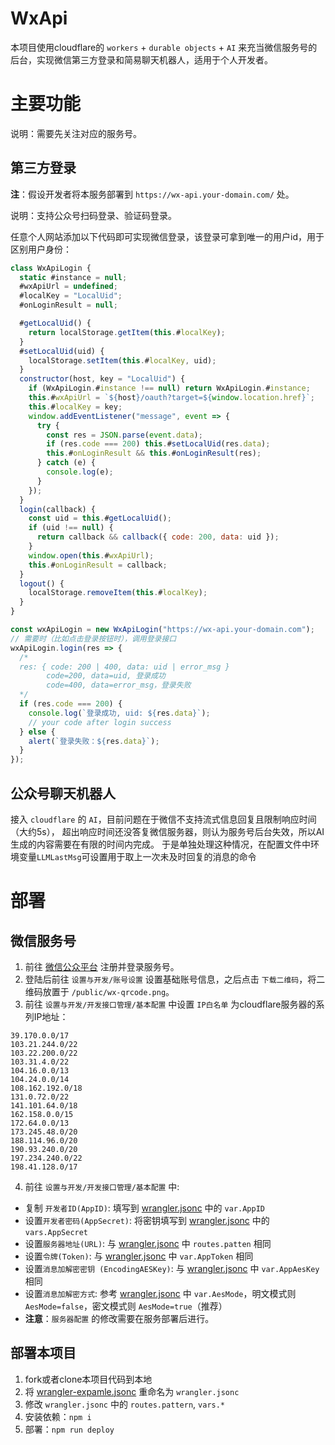 # WxApi

本项目使用cloudflare的 `workers` + `durable objects` + `AI` 来充当微信服务号的后台，实现微信第三方登录和简易聊天机器人，适用于个人开发者。

# 主要功能

说明：需要先关注对应的服务号。

## 第三方登录

**注**：假设开发者将本服务部署到 `https://wx-api.your-domain.com/` 处。

说明：支持公众号扫码登录、验证码登录。

任意个人网站添加以下代码即可实现微信登录，该登录可拿到唯一的用户id，用于区别用户身份：
```js
class WxApiLogin {
  static #instance = null;
  #wxApiUrl = undefined;
  #localKey = "LocalUid";
  #onLoginResult = null;

  #getLocalUid() {
    return localStorage.getItem(this.#localKey);
  }
  #setLocalUid(uid) {
    localStorage.setItem(this.#localKey, uid);
  }
  constructor(host, key = "LocalUid") {
    if (WxApiLogin.#instance !== null) return WxApiLogin.#instance;
    this.#wxApiUrl = `${host}/oauth?target=${window.location.href}`;
    this.#localKey = key;
    window.addEventListener("message", event => {
      try {
        const res = JSON.parse(event.data);
        if (res.code === 200) this.#setLocalUid(res.data);
        this.#onLoginResult && this.#onLoginResult(res);
      } catch (e) {
        console.log(e);
      }
    });
  }
  login(callback) {
    const uid = this.#getLocalUid();
    if (uid !== null) {
      return callback && callback({ code: 200, data: uid });
    }
    window.open(this.#wxApiUrl);
    this.#onLoginResult = callback;
  }
  logout() {
    localStorage.removeItem(this.#localKey);
  }
}

const wxApiLogin = new WxApiLogin("https://wx-api.your-domain.com");
// 需要时（比如点击登录按钮时），调用登录接口
wxApiLogin.login(res => {
  /*
  res: { code: 200 | 400, data: uid | error_msg }
        code=200, data=uid, 登录成功
        code=400, data=error_msg，登录失败
  */
  if (res.code === 200) {
    console.log(`登录成功, uid: ${res.data}`);
    // your code after login success
  } else {
    alert(`登录失败：${res.data}`);
  }
});
```


## 公众号聊天机器人

接入 `cloudflare` 的 `AI`，目前问题在于微信不支持流式信息回复且限制响应时间（大约5s），
超出响应时间还没答复微信服务器，则认为服务号后台失效，所以AI生成的内容需要在有限的时间内完成。
于是单独处理这种情况，在配置文件中环境变量`LLMLastMsg`可设置用于取上一次未及时回复的消息的命令


# 部署

## 微信服务号

1. 前往 [微信公众平台](https://mp.weixin.qq.com/) 注册并登录服务号。
2. 登陆后前往 `设置与开发/账号设置` 设置基础账号信息，之后点击 `下载二维码`，将二维码放置于 `/public/wx-qrcode.png`。
3. 前往 `设置与开发/开发接口管理/基本配置` 中设置 `IP白名单` 为cloudflare服务器的系列IP地址：
  ```text
  39.170.0.0/17
  103.21.244.0/22
  103.22.200.0/22
  103.31.4.0/22
  104.16.0.0/13
  104.24.0.0/14
  108.162.192.0/18
  131.0.72.0/22
  141.101.64.0/18
  162.158.0.0/15
  172.64.0.0/13
  173.245.48.0/20
  188.114.96.0/20
  190.93.240.0/20
  197.234.240.0/22
  198.41.128.0/17
  ```
4. 前往 `设置与开发/开发接口管理/基本配置` 中:
  + 复制 `开发者ID(AppID)`: 填写到 [wrangler.jsonc](wrangler-expamle.jsonc) 中的 `var.AppID`
  + 设置`开发者密码(AppSecret)`: 将密钥填写到 [wrangler.jsonc](wrangler-expamle.jsonc) 中的 `vars.AppSecret`
  + 设置`服务器地址(URL)`: 与 [wrangler.jsonc](wrangler-expamle.jsonc) 中 `routes.patten` 相同
  + 设置`令牌(Token)`: 与 [wrangler.jsonc](wrangler-expamle.jsonc) 中 `var.AppToken` 相同
  + 设置`消息加解密密钥 (EncodingAESKey)`: 与 [wrangler.jsonc](wrangler-expamle.jsonc) 中 `var.AppAesKey` 相同
  + 设置`消息加解密方式`: 参考 [wrangler.jsonc](wrangler-expamle.jsonc) 中 `var.AesMode`，明文模式则 `AesMode=false`，密文模式则 `AesMode=true`（推荐）
  + **注意**：`服务器配置` 的修改需要在服务部署后进行。

## 部署本项目

1. fork或者clone本项目代码到本地
2. 将 [wrangler-expamle.jsonc](wrangler-expamle.jsonc) 重命名为 `wrangler.jsonc`
3. 修改 `wrangler.jsonc` 中的 `routes.pattern`, `vars.*`
4. 安装依赖：`npm i`
5. 部署：`npm run deploy`
